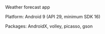 Weather forecast app

Platform: Android 9 (API 29, minimum SDK 16)

Packages: AndroidX, volley, picasso, gson

